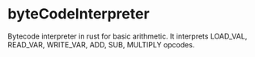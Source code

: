 # byteCodeInterpreter

Bytecode interpreter in rust for basic arithmetic. It interprets LOAD_VAL, READ_VAR, WRITE_VAR, ADD, SUB, MULTIPLY opcodes.
